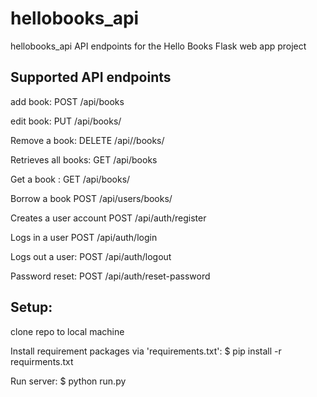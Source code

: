 # hellobooks_api
hellobooks_api
API endpoints for the Hello Books Flask web app project

## Supported API endpoints

add book: POST  /api/books

edit book: PUT /api/books/<bookId>

Remove a book: DELETE /api//books/<bookId>

Retrieves all books: GET  /api/books

Get a book : GET  /api/books/<bookId>

Borrow a book POST  /api/users/books/<bookId>

Creates a user account POST /api/auth/register

Logs in a user POST /api/auth/login

Logs out a user: POST /api/auth/logout

Password reset: POST /api/auth/reset-password




## Setup:

clone repo to local machine

Install requirement packages via 'requirements.txt': $ pip install -r requirments.txt

Run server: $ python run.py
